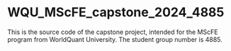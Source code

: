 # WQU_MScFE_capstone_2024_4885
This is the source code of the capstone project, intended for the MScFE program from WorldQuant University. The student group number is 4885.
